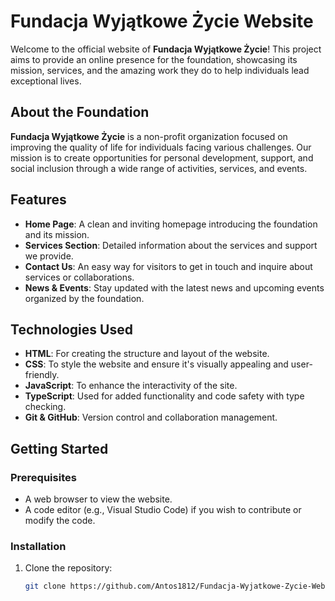 # Fundacja Wyjątkowe Życie Website

Welcome to the official website of **Fundacja Wyjątkowe Życie**! This project aims to provide an online presence for the foundation, showcasing its mission, services, and the amazing work they do to help individuals lead exceptional lives.

## About the Foundation

**Fundacja Wyjątkowe Życie** is a non-profit organization focused on improving the quality of life for individuals facing various challenges. Our mission is to create opportunities for personal development, support, and social inclusion through a wide range of activities, services, and events.

## Features

- **Home Page**: A clean and inviting homepage introducing the foundation and its mission.
- **Services Section**: Detailed information about the services and support we provide.
- **Contact Us**: An easy way for visitors to get in touch and inquire about services or collaborations.
- **News & Events**: Stay updated with the latest news and upcoming events organized by the foundation.

## Technologies Used

- **HTML**: For creating the structure and layout of the website.
- **CSS**: To style the website and ensure it's visually appealing and user-friendly.
- **JavaScript**: To enhance the interactivity of the site.
- **TypeScript**: Used for added functionality and code safety with type checking.
- **Git & GitHub**: Version control and collaboration management.
  
## Getting Started

### Prerequisites

- A web browser to view the website.
- A code editor (e.g., Visual Studio Code) if you wish to contribute or modify the code.

### Installation

1. Clone the repository:

   ```bash
   git clone https://github.com/Antos1812/Fundacja-Wyjatkowe-Zycie-Website
